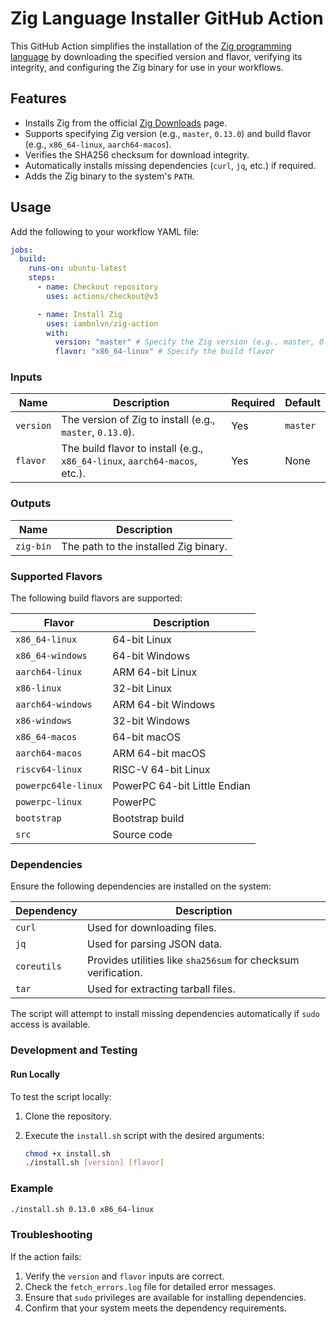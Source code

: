 # Zig Language Installer GitHub Action

This GitHub Action simplifies the installation of the [Zig programming language](https://ziglang.org) by downloading the specified version and flavor, verifying its integrity, and configuring the Zig binary for use in your workflows.

## Features

- Installs Zig from the official [Zig Downloads](https://ziglang.org/download/) page.
- Supports specifying Zig version (e.g., `master`, `0.13.0`) and build flavor (e.g., `x86_64-linux`, `aarch64-macos`).
- Verifies the SHA256 checksum for download integrity.
- Automatically installs missing dependencies (`curl`, `jq`, etc.) if required.
- Adds the Zig binary to the system's `PATH`.

## Usage

Add the following to your workflow YAML file:

```yaml
jobs:
  build:
    runs-on: ubuntu-latest
    steps:
      - name: Checkout repository
        uses: actions/checkout@v3

      - name: Install Zig
        uses: iambnlvn/zig-action
        with:
          version: "master" # Specify the Zig version (e.g., master, 0.11.0)
          flavor: "x86_64-linux" # Specify the build flavor
```

### Inputs

| **Name**  | **Description**                                                            | **Required** | **Default** |
| --------- | -------------------------------------------------------------------------- | ------------ | ----------- |
| `version` | The version of Zig to install (e.g., `master`, `0.13.0`).                  | Yes          | `master`    |
| `flavor`  | The build flavor to install (e.g., `x86_64-linux`, `aarch64-macos`, etc.). | Yes          | None        |

### Outputs

| **Name**  | **Description**                       |
| --------- | ------------------------------------- |
| `zig-bin` | The path to the installed Zig binary. |

### Supported Flavors

The following build flavors are supported:

| **Flavor**          | **Description**              |
| ------------------- | ---------------------------- |
| `x86_64-linux`      | 64-bit Linux                 |
| `x86_64-windows`    | 64-bit Windows               |
| `aarch64-linux`     | ARM 64-bit Linux             |
| `x86-linux`         | 32-bit Linux                 |
| `aarch64-windows`   | ARM 64-bit Windows           |
| `x86-windows`       | 32-bit Windows               |
| `x86_64-macos`      | 64-bit macOS                 |
| `aarch64-macos`     | ARM 64-bit macOS             |
| `riscv64-linux`     | RISC-V 64-bit Linux          |
| `powerpc64le-linux` | PowerPC 64-bit Little Endian |
| `powerpc-linux`     | PowerPC                      |
| `bootstrap`         | Bootstrap build              |
| `src`               | Source code                  |

### Dependencies

Ensure the following dependencies are installed on the system:

| **Dependency** | **Description**                                                |
| -------------- | -------------------------------------------------------------- |
| `curl`         | Used for downloading files.                                    |
| `jq`           | Used for parsing JSON data.                                    |
| `coreutils`    | Provides utilities like `sha256sum` for checksum verification. |
| `tar`          | Used for extracting tarball files.                             |

The script will attempt to install missing dependencies automatically if `sudo` access is available.

### Development and Testing

#### Run Locally

To test the script locally:

1. Clone the repository.
2. Execute the `install.sh` script with the desired arguments:

   ```bash
   chmod +x install.sh
   ./install.sh [version] [flavor]
   ```

### Example

```bash
./install.sh 0.13.0 x86_64-linux
```

### Troubleshooting

If the action fails:

1. Verify the `version` and `flavor` inputs are correct.
2. Check the `fetch_errors.log` file for detailed error messages.
3. Ensure that `sudo` privileges are available for installing dependencies.
4. Confirm that your system meets the dependency requirements.
